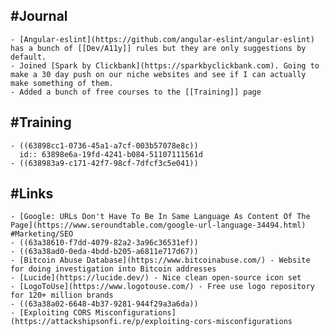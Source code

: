 ## #Journal
	- [Angular-eslint](https://github.com/angular-eslint/angular-eslint) has a bunch of [[Dev/A11y]] rules but they are only suggestions by default.
	- Joined [Spark by Clickbank](https://sparkbyclickbank.com). Going to make a 30 day push on our niche websites and see if I can actually make something of them.
	- Added a bunch of free courses to the [[Training]] page
## #Training
	- ((63898cc1-0736-45a1-a7cf-003b57078e8c))
	  id:: 63898e6a-19fd-4241-b084-51107111561d
	- ((638983a9-c171-42f7-98cf-7dfcf3c5e041))
## #Links
	- [Google: URLs Don't Have To Be In Same Language As Content Of The Page](https://www.seroundtable.com/google-url-language-34494.html) #Marketing/SEO
	- ((63a38610-f7dd-4079-82a2-3a96c36531ef))
	- ((63a38ad0-0eda-4bdd-b205-a6811e717d67))
	- [Bitcoin Abuse Database](https://www.bitcoinabuse.com/) - Website for doing investigation into Bitcoin addresses
	- [Lucide](https://lucide.dev/) - Nice clean open-source icon set
	- [LogoToUse](https://www.logotouse.com/) - Free use logo repository for 120+ million brands
	- ((63a38a02-6648-4b37-9281-944f29a3a6da))
	- [Exploiting CORS Misconfigurations](https://attackshipsonfi.re/p/exploiting-cors-misconfigurations